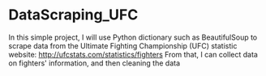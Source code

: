 # DataScraping_UFC
In this simple project, I will use Python dictionary such as BeautifulSoup to scrape data from the Ultimate Fighting Championship (UFC) statistic website: http://ufcstats.com/statistics/fighters
From that, I can collect data on fighters' information, and then cleaning the data 
